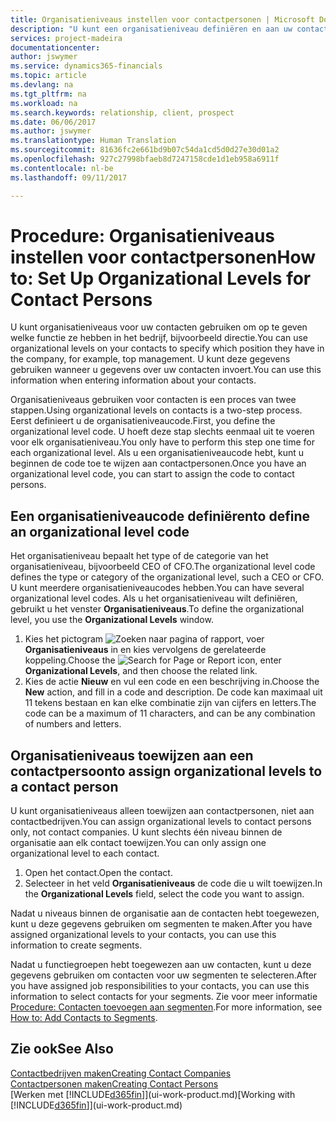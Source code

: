 ```yaml
---
title: Organisatieniveaus instellen voor contactpersonen | Microsoft Docs
description: "U kunt een organisatieniveau definiëren en aan uw contact toewijzen om de positie aan te geven die ze binnen hun bedrijf hebben, bijvoorbeeld directie."
services: project-madeira
documentationcenter: 
author: jswymer
ms.service: dynamics365-financials
ms.topic: article
ms.devlang: na
ms.tgt_pltfrm: na
ms.workload: na
ms.search.keywords: relationship, client, prospect
ms.date: 06/06/2017
ms.author: jswymer
ms.translationtype: Human Translation
ms.sourcegitcommit: 81636fc2e661bd9b07c54da1cd5d0d27e30d01a2
ms.openlocfilehash: 927c27998bfaeb8d7247158cde1d1eb958a6911f
ms.contentlocale: nl-be
ms.lasthandoff: 09/11/2017

---
```

# <a name="how-to-set-up-organizational-levels-for-contact-persons"></a><span data-ttu-id="d388a-103">Procedure: Organisatieniveaus instellen voor contactpersonen</span><span class="sxs-lookup"><span data-stu-id="d388a-103">How to: Set Up Organizational Levels for Contact Persons</span></span>
<span data-ttu-id="d388a-104">U kunt organisatieniveaus voor uw contacten gebruiken om op te geven welke functie ze hebben in het bedrijf, bijvoorbeeld directie.</span><span class="sxs-lookup"><span data-stu-id="d388a-104">You can use organizational levels on your contacts to specify which position they have in the company, for example, top management.</span></span> <span data-ttu-id="d388a-105">U kunt deze gegevens gebruiken wanneer u gegevens over uw contacten invoert.</span><span class="sxs-lookup"><span data-stu-id="d388a-105">You can use this information when entering information about your contacts.</span></span>

<span data-ttu-id="d388a-106">Organisatieniveaus gebruiken voor contacten is een proces van twee stappen.</span><span class="sxs-lookup"><span data-stu-id="d388a-106">Using organizational levels on contacts is a two-step process.</span></span> <span data-ttu-id="d388a-107">Eerst definieert u de organisatieniveaucode.</span><span class="sxs-lookup"><span data-stu-id="d388a-107">First, you define the organizational level code.</span></span> <span data-ttu-id="d388a-108">U hoeft deze stap slechts eenmaal uit te voeren voor elk organisatieniveau.</span><span class="sxs-lookup"><span data-stu-id="d388a-108">You only have to perform this step one time for each organizational level.</span></span> <span data-ttu-id="d388a-109">Als u een organisatieniveaucode hebt, kunt u beginnen de code toe te wijzen aan contactpersonen.</span><span class="sxs-lookup"><span data-stu-id="d388a-109">Once you have an organizational level code, you can start to assign the code to contact persons.</span></span>

## <a name="to-define-an-organizational-level-code"></a><span data-ttu-id="d388a-110">Een organisatieniveaucode definiëren</span><span class="sxs-lookup"><span data-stu-id="d388a-110">to define an organizational level code</span></span>
<span data-ttu-id="d388a-111">Het organisatieniveau bepaalt het type of de categorie van het organisatieniveau, bijvoorbeeld CEO of CFO.</span><span class="sxs-lookup"><span data-stu-id="d388a-111">The organizational level code defines the type or category of the organizational level, such a CEO  or CFO.</span></span> <span data-ttu-id="d388a-112">U kunt meerdere organisatieniveaucodes hebben.</span><span class="sxs-lookup"><span data-stu-id="d388a-112">You can have several organizational level codes.</span></span> <span data-ttu-id="d388a-113">Als u het organisatieniveau wilt definiëren, gebruikt u het venster **Organisatieniveaus**.</span><span class="sxs-lookup"><span data-stu-id="d388a-113">To define the organizational level, you use the **Organizational Levels** window.</span></span>

1. <span data-ttu-id="d388a-114">Kies het pictogram ![Zoeken naar pagina of rapport](media/ui-search/search_small.png "pictogram Zoeken naar pagina of rapport"), voer **Organisatieniveaus** in en kies vervolgens de gerelateerde koppeling.</span><span class="sxs-lookup"><span data-stu-id="d388a-114">Choose the ![Search for Page or Report](media/ui-search/search_small.png "Search for Page or Report icon") icon, enter **Organizational Levels**, and then choose the related link.</span></span>
2. <span data-ttu-id="d388a-115">Kies de actie **Nieuw** en vul een code en een beschrijving in.</span><span class="sxs-lookup"><span data-stu-id="d388a-115">Choose the **New** action, and fill in a code and description.</span></span> <span data-ttu-id="d388a-116">De code kan maximaal uit 11 tekens bestaan en kan elke combinatie zijn van cijfers en letters.</span><span class="sxs-lookup"><span data-stu-id="d388a-116">The code can be a maximum of 11 characters, and can be any combination of numbers and letters.</span></span>

## <a name="to-assign-organizational-levels-to-a-contact-person"></a><span data-ttu-id="d388a-117">Organisatieniveaus toewijzen aan een contactpersoon</span><span class="sxs-lookup"><span data-stu-id="d388a-117">to assign organizational levels to a contact person</span></span>
<span data-ttu-id="d388a-118">U kunt organisatieniveaus alleen toewijzen aan contactpersonen, niet aan contactbedrijven.</span><span class="sxs-lookup"><span data-stu-id="d388a-118">You can assign organizational levels to contact persons only, not contact companies.</span></span> <span data-ttu-id="d388a-119">U kunt slechts één niveau binnen de organisatie aan elk contact toewijzen.</span><span class="sxs-lookup"><span data-stu-id="d388a-119">You can only assign one organizational level to each contact.</span></span>

1. <span data-ttu-id="d388a-120">Open het contact.</span><span class="sxs-lookup"><span data-stu-id="d388a-120">Open the contact.</span></span>
2. <span data-ttu-id="d388a-121">Selecteer in het veld **Organisatieniveaus** de code die u wilt toewijzen.</span><span class="sxs-lookup"><span data-stu-id="d388a-121">In the **Organizational Levels** field, select the code you want to assign.</span></span>

<span data-ttu-id="d388a-122">Nadat u niveaus binnen de organisatie aan de contacten hebt toegewezen, kunt u deze gegevens gebruiken om segmenten te maken.</span><span class="sxs-lookup"><span data-stu-id="d388a-122">After you have assigned organizational levels to your contacts, you can use this information to create segments.</span></span>

<span data-ttu-id="d388a-123">Nadat u functiegroepen hebt toegewezen aan uw contacten, kunt u deze gegevens gebruiken om contacten voor uw segmenten te selecteren.</span><span class="sxs-lookup"><span data-stu-id="d388a-123">After you have assigned job responsibilities to your contacts, you can use this information to select contacts for your segments.</span></span> <span data-ttu-id="d388a-124">Zie voor meer informatie [Procedure: Contacten toevoegen aan segmenten](marketing-add-contact-segment.md).</span><span class="sxs-lookup"><span data-stu-id="d388a-124">For more information, see [How to: Add Contacts to Segments](marketing-add-contact-segment.md).</span></span>

## <a name="see-also"></a><span data-ttu-id="d388a-125">Zie ook</span><span class="sxs-lookup"><span data-stu-id="d388a-125">See Also</span></span>
[<span data-ttu-id="d388a-126">Contactbedrijven maken</span><span class="sxs-lookup"><span data-stu-id="d388a-126">Creating Contact Companies</span></span>](marketing-create-contact-companies.md)  
[<span data-ttu-id="d388a-127">Contactpersonen maken</span><span class="sxs-lookup"><span data-stu-id="d388a-127">Creating Contact Persons</span></span>](marketing-create-contact-persons.md)  
<span data-ttu-id="d388a-128">[Werken met [!INCLUDE[d365fin](includes/d365fin_md.md)]](ui-work-product.md)</span><span class="sxs-lookup"><span data-stu-id="d388a-128">[Working with [!INCLUDE[d365fin](includes/d365fin_md.md)]](ui-work-product.md)</span></span>  

